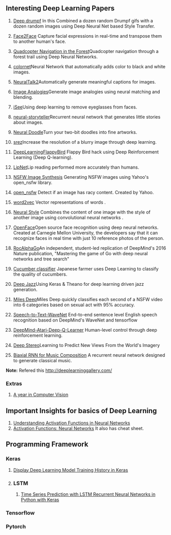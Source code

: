 ## Interesting Deep Learning Papers

1. [Deep drumpf](http://bhautikj.tumblr.com/post/145495308709/a-dozen-deep-dreams-of-that-dastardly-demagogue) In this Combined a dozen random Drumpf gifs with a dozen random images using Deep Neural Net based Style Transfer. 

2. [Face2Face](http://www.graphics.stanford.edu/~niessner/thies2016face.html) Capture facial expressions in real-time and transpose them to another human's face.

3. [Quadcopter Navigation in the Forest](https://www.youtube.com/watch?v=umRdt3zGgpU)Quadcopter navigation through a forest trail using Deep Neural Networks. 

4. [colornet](https://github.com/pavelgonchar/colornet)Neural Network that automatically adds color to black and white images.

5. [NeuralTalk2](https://github.com/karpathy/neuraltalk2)Automatically generate meaningful captions for images. 

6. [Image Analogies](https://github.com/awentzonline/image-analogies)Generate image analogies using neural matching and blending. 

7. [iSee](https://blog.insightdatascience.com/isee-removing-eyeglasses-from-faces-using-deep-learning-d4e7d935376f)Using deep learning to remove eyeglasses from faces.

8. [neural-storyteller](https://github.com/ryankiros/neural-storyteller)Recurrent neural network that generates little stories about images. 

9. [Neural Doodle](https://github.com/alexjc/neural-doodle)Turn your two-bit doodles into fine artworks. 

10. [srez](https://github.com/david-gpu/srez)Increase the resolution of a blurry image through deep learning. 

11. [DeepLearningFlappyBird](https://github.com/yenchenlin/DeepLearningFlappyBird) Flappy Bird hack using Deep Reinforcement Learning (Deep Q-learning).

12. [LipNet](https://www.theverge.com/2016/11/7/13551210/ai-deep-learning-lip-reading-accuracy-oxford)Lip reading performed more accurately than humans.

13. [NSFW Image Synthesis](https://open_nsfw.gitlab.io/) Generating NSFW images using Yahoo's open_nsfw library.

14. [open_nsfw](https://github.com/yahoo/open_nsfw) Detect if an image has racy content. Created by Yahoo. 

15. [word2vec](https://www.tensorflow.org/tutorials/word2vec) Vector representations of words .

16. [Neural Style](https://github.com/jcjohnson/neural-style) Combines the content of one image with the style of another image using convolutional neural networks .

17. [OpenFace](https://github.com/cmusatyalab/openface)Open source face recognition using deep neural networks. Created at Carnegie Mellon University, the developers say that it can recognize faces in real time with just 10 reference photos of the person. 

18. [RocAlphaGo](https://github.com/Rochester-NRT/RocAlphaGo)An independent, student-led replication of DeepMind's 2016 Nature publication, "Mastering the game of Go with deep neural networks and tree search" 

19. [Cucumber classifier](https://cloud.google.com/blog/big-data/2016/08/how-a-japanese-cucumber-farmer-is-using-deep-learning-and-tensorflow) Japanese farmer uses Deep Learning to classify the quality of cucumbers.

20. [Deep Jazz](https://github.com/jisungk/deepjazz)Using Keras & Theano for deep learning driven jazz generation.

21. [Miles Deep](https://github.com/ryanjay0/miles-deep)Miles Deep quickly classifies each second of a NSFW video into 6 categories based on sexual act with 95% accuracy. 

22. [Speech-to-Text-WaveNet](https://github.com/buriburisuri/speech-to-text-wavenet) End-to-end sentence level English speech recognition based on DeepMind's WaveNet and tensorflow 

23. [DeepMind-Atari-Deep-Q-Learner](https://github.com/kuz/DeepMind-Atari-Deep-Q-Learner) Human-level control through deep reinforcement learning.

24. [Deep Stereo](https://www.technologyreview.com/s/539051/googles-deep-learning-machine-learns-to-synthesize-real-world-images/)Learning to Predict New Views From the World's Imagery 

25. [Biaxial RNN for Music Composition](https://github.com/hexahedria/biaxial-rnn-music-composition) A recurrent neural network designed to generate classical music.

**Note:** Refered this http://deeplearninggallery.com/

### Extras
1. [A year in Computer Vision](http://www.themtank.org/a-year-in-computer-vision)


## Important Insights for basics of Deep Learning
1. [Understanding Activation Functions in Neural Networks](https://medium.com/the-theory-of-everything/understanding-activation-functions-in-neural-networks-9491262884e0)
2. [Activation Functions: Neural Networks](https://towardsdatascience.com/activation-functions-neural-networks-1cbd9f8d91d6) It also has cheat sheet.


## Programming Framework
### Keras
1. [Display Deep Learning Model Training History in Keras](https://machinelearningmastery.com/display-deep-learning-model-training-history-in-keras/)
2. ### LSTM
   1. [Time Series Prediction with LSTM Recurrent Neural Networks in Python with Keras](https://machinelearningmastery.com/time-series-prediction-lstm-recurrent-neural-networks-python-keras/)
### Tensorflow
### Pytorch

